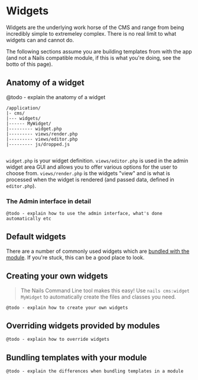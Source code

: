# Widgets

Widgets are the underlying work horse of the CMS and range from being incredibly simple to extremeley complex. There is no real limit to what widgets can and cannot do.

The following sections assume you are building templates from with the app (and not a Nails compatible module, if this is what you're doing, see the botto of this page).



## Anatomy of a widget

@todo - explain the anatomy of a widget

```
/application/
|- cms/
|--- widgets/
|------ MyWidget/
|--------- widget.php
|--------- views/render.php
|--------- views/editor.php
|--------- js/dropped.js
                
```

`widget.php` is your widget definition. `views/editor.php` is used in the admin widget area GUI and allows you to offer various options for the user to choose from. `views/render.php` is the widgets "view" and is what is processed when the widget is rendered (and passed data, defined in `editor.php`).


### The Admin interface in detail

    @todo - explain how to use the admin interface, what's done automatically etc


## Default widgets

There are a number of commonly used widgets which are [bundled with the module](/cms/widgets). If you're stuck, this can be a good place to look.


## Creating your own widgets

> The Nails Command Line tool makes this easy! Use `nails cms:widget MyWidget` to automatically create the files and classes you need.

    @todo - explain how to create your own widgets



## Overriding widgets provided by modules

    @todo - explain how to override widgets


## Bundling templates with your module

    @todo - explain the differences when bundling templates in a module
